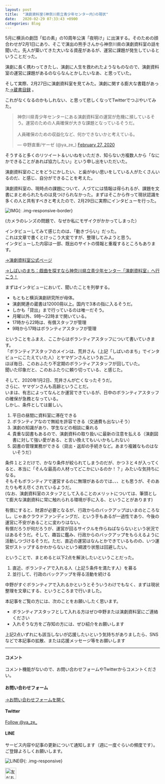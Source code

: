 ```yaml
---
layout: post
title:  "演劇資料室(神奈川県立青少年センター内)の現状"
date:   2020-02-29 07:33:43 +0900
categories: Blog
---
```




5月に横浜の劇団「虹の素」の10周年公演「夜明け」に出演する。そのための顔合わせが2月1日にあり、そこで演出の熊手さんから神奈川県の演劇資料室の話を聞いた。先人が築いてきた大いなる資産があるが、運営に課題が発生しているということだった。

演劇に長く携わってきたし、演劇に人生を救われたようなものなので、演劇資料室の運営に課題があるのならなんとかしたいなあ、と思っていた。

そして実際、2月27日に演劇資料室を見てみた。演劇に関する膨大な書籍があった[→蔵書目録](https://www.pref.kanagawa.jp/docs/yi4/cnt/f531434/p7509.html) 。  

これがなくなるのかもしれない、と思って悲しくなってTwitterでつぶやいてみた。  



<blockquote class="twitter-tweet"><p lang="ja" dir="ltr">神奈川県青少年センターにある演劇資料室の運営が危機に瀕しているそう。運営のための人員確保が大きな課題となっているそうだ。<br><br>人員確保のための収益化など、何かできないかと考えている。</p>&mdash; 中野直重/ヤーゼ (@ya_ze_) <a href="https://twitter.com/ya_ze_/status/1233006544238694400?ref_src=twsrc%5Etfw">February 27, 2020</a></blockquote> <script async src="https://platform.twitter.com/widgets.js" charset="utf-8"></script>

 

そうすると多くのリツイート＆いいねをいただき、知らない方複数人から「なにかできることがあれば協力したい」という申し出をいただいた。

演劇資料室のことをどうにかしたい、と歯がゆい思いをしている人がたくさんいるのだ、と感じ、自分ができることを考えた。

演劇資料室の、現時点の課題について、人づてには情報は得られるが、課題を文書にまとめられたものは見つけられなかった。まずはそこから作って現状認識を多くの人と共有すべきと考えたので、2月29日に実際にインタビューを行った。



![IMG]({{site.baseurl}}/img/20200229_01.jpg){: .img-responsive-border}   

(カメラのレンズの問題で、なぜか私にモザイクがかかってしまった）



インタビューしてみて感じたのは、「動きづらい」だった。  
これは文章で書くとけっこう大変ですが、整理してみようと思う。  
インタビューした内容は一部、既出のサイトの情報と重複するところもあります。



[→演劇資料室公式ページ](https://www.pref.kanagawa.jp/docs/yi4/nt/f531434/index.html)

 [→しばいのまち：戯曲を探すなら神奈川県立青少年センター「演劇資料室」へ行こう！](http://shibainomachi.com/2016/11/12/0120/)



 まずはインタビューにおいて、聞いたことを列挙する。

-  もともと横浜演劇研究所が母体。
-  演劇関連の蔵書は12000冊以上。国内で3本の指に入るそうだ。
-  しかも「貸出」まで行っているのは唯一だそう。
-  月曜以外、9時〜22時まで開いている。
-  17時から22時は、有償スタッフが管理
-  9時から17時はボランティアスタッフが管理

 

ということをふまえ、ここからはボランティアスタッフについて書いていきます。  
 「ボランティアスタッフのメインは、荒井さん（上記「しばいのまち」でインタビューにこたえていた人）とヤマゲンさんというお二人。  
 ほぼ毎日、このおふたり不定期のボランティアスタッフが回していた。  
 聞いた印象だと、このおふたりに頼り切っている、と感じた。

 

そして、2020年1月2日、荒井さんが亡くなったそうだ。  
 さらに、ヤマゲンさんも高齢ということだ。  
 いまは、有志によってなんとか運営できているが、日中のボランティアスタッフの確保が急務となっている。  
 しかし、条件としては厳しい。

 

1. 平日の昼間に資料室に滞在できる
2.  ボランティアなので無給を許容できる（交通費も出ないそう）
3.  演劇の知識があり、学生などの相談に乗れる
4.  貴重な図書もあるので、演劇資料の取り扱いに最新の注意を払える（演劇図書に対して強い愛がある、と言い換えてもいいかもしれない）
5.  図書の管理業務ができる（貸出・返却の手続きなど。あまり複雑なものはないそうだ）

 

条件１と２だけで、かなり条件が絞られてしまうのだが、かつ３と４が入ってくると、本当に「そんな最高の人材ってどこかにいるのか！？」みたいな気持ちになる。  
 そもそもボランティアで運営するのに無理があるのでは、、、とも思うが、そのあたりも考え尽くされているようだ。  
(なお、演劇資料室のスタッフとして入ることのメリットについては、筆頭として膨大な演劇資料に常に触れられる環境が手に入る、ということがあります)


有償にすると、財源が必要となるが、行政からのバックアップはいまのところなし。じゃあクラウドファンディングだ、という手もあるが一過性であり、今後の運営に不安があることに変わりはない。  
 有償だろうが何だろうが、運営が回るサイクルを作らねばならないという状況ではあるそうだ。そして、趣旨に鑑み、行政からのバックアップをもらえるように活動しつづけるそうだ。ただ、直近の運営はなんとかできているものの、いつ運営がストップするかわからないという綱渡り状態は回避したい。

 

ということで、まとめると以下2点を解決したいということだった。

 

1. 直近、ボランティアで入れる人（上記５条件を満たす人）を募る
2.  並行して、行政のバックアップを得る活動を続ける

  

中野がすぐボランティアで入れるかというとそういうわけでもなく、まずは現状整理を文章にする、というところまで行いました。



本記事をご覧の方には、次のことをお願いしたく思います。

*  ボランティアスタッフとして入れる方はぜひ中野または演劇資料室にご連絡ください
*  入れそうな方をご存知の方には、ぜひ紹介をお願いします

上記2点いずれにも該当しないが応援したいという気持ちがありましたら、SNSなどで本記事の拡散、または応援メッセージ等をお願いします



---
#### コメント
コメント機能がないので、お問い合わせフォームやTwitterからコメントください。

#### お問い合わせフォーム
[→お問い合わせフォームを開く]({{site.baseurl}}/docs/contact/)

#### Twitter

<a href="https://twitter.com/ya_ze_?ref_src=twsrc%5Etfw" class="twitter-follow-button" data-show-count="false">Follow @ya_ze_</a><script async src="https://platform.twitter.com/widgets.js" charset="utf-8"></script>


#### LINE

サービス内容や記事の更新について通知します（週に一度ぐらいの頻度です）。
ご登録よろしくお願いします。

![LINE@]({{site.baseurl}}/img/lineat.png){: .img-responsive}

<a href="https://line.me/R/ti/p/%40tqt3140x"><img height="36" border="0" alt="友だち追加" src="https://scdn.line-apps.com/n/line_add_friends/btn/ja.png"></a>
